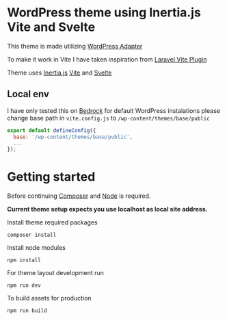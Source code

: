 # WordPress theme using Inertia.js Vite and Svelte

This theme is made utilizing [WordPress Adapter](https://github.com/boxybird/inertia-wordpress)

To make it work in Vite I have taken inspiration from [Laravel Vite Plugin](https://github.com/laravel/vite-plugin)

Theme uses [Inertia.js](https://inertiajs.com/) [Vite](https://vitejs.dev/) and [Svelte](https://svelte.dev/)

## Local env
I have only tested this on [Bedrock](https://roots.io/bedrock/) for default WordPress instalations please change base path in `vite.config.js` to `/wp-content/themes/base/public`
```javascript
export default defineConfig({
  base: '/wp-content/themes/base/public',
  ...
});
```

# Getting started
Before continuing [Composer](https://getcomposer.org/) and [Node](https://nodejs.org/en) is required.

**Current theme setup expects you use localhost as local site address.**

Install theme required packages
```
composer install
```

Install node modules
```
npm install
```

For theme layout development run
```
npm run dev
```

To build assets for production
```
npm run build
```
